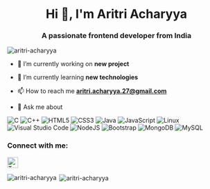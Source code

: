 
<h1 align="center">Hi 👋, I'm Aritri Acharyya</h1>
<h3 align="center">A passionate frontend developer from India</h3>

<p align="left"> <img src="https://komarev.com/ghpvc/?username=aritri-acharyya&label=Profile%20views&color=0e75b6&style=flat" alt="aritri-acharyya" /> </p>

- 🔭 I’m currently working on **new project**

- 🌱 I’m currently learning **new technologies**

- 📫 How to reach me **aritri.acharyya.27@gmail.com**

- 💬 Ask me about 
  <p>
  </p>
![C](https://img.shields.io/badge/c-%2300599C.svg?style=for-the-badge&logo=c&logoColor=white)
![C++](https://img.shields.io/badge/c++-%2300599C.svg?style=for-the-badge&logo=c%2B%2B&logoColor=white)
![HTML5](https://img.shields.io/badge/html5-%23E34F26.svg?style=for-the-badge&logo=html5&logoColor=white)
![CSS3](https://img.shields.io/badge/css3-%231572B6.svg?style=for-the-badge&logo=css3&logoColor=white)
![Java](https://img.shields.io/badge/java-%23ED8B00.svg?style=for-the-badge&logo=openjdk&logoColor=white)
![JavaScript](https://img.shields.io/badge/javascript-%23323330.svg?style=for-the-badge&logo=javascript&logoColor=%23F7DF1E)
![Linux](https://img.shields.io/badge/Linux-FCC624?style=for-the-badge&logo=linux&logoColor=black)
![Visual Studio Code](https://img.shields.io/badge/Visual%20Studio%20Code-0078d7.svg?style=for-the-badge&logo=visual-studio-code&logoColor=white)
![NodeJS](https://img.shields.io/badge/node.js-6DA55F?style=for-the-badge&logo=node.js&logoColor=white)
![Bootstrap](https://img.shields.io/badge/bootstrap-%238511FA.svg?style=for-the-badge&logo=bootstrap&logoColor=white)
![MongoDB](https://img.shields.io/badge/MongoDB-%234ea94b.svg?style=for-the-badge&logo=mongodb&logoColor=white)
![MySQL](https://img.shields.io/badge/mysql-%2300f.svg?style=for-the-badge&logo=mysql&logoColor=white)

<h3 align="left">Connect with me:</h3>
<p align="left">
  <a href="https://twitter.com/danielhendricks/">
  <img src="https://cdn.jsdelivr.net/gh/dmhendricks/signature-social-icons/icons/round-flat-filled/50px/twitter.png" alt="Twitter" title="Twitter" width="25" height="25" />
</a>
<a href="https://github.com/aritri-acharyya"><i class="fab fa-github"></i></a>
  
<a href="https://linkedin.com/in/aritri acharyya"><i class="fab fa-linkedin-in"></i></a>

<a href="https://instagram.com/ar_i_tri"><i class="fab fa-instagram"></i></a>
</p>



<p><img align="left" src="https://github-readme-stats.vercel.app/api/top-langs?username=aritri-acharyya&show_icons=true&locale=en&layout=compact" alt="aritri-acharyya" /></p>

<p>&nbsp;<img align="center" src="https://github-readme-stats.vercel.app/api?username=aritri-acharyya&show_icons=true&locale=en" alt="aritri-acharyya" /></p>


